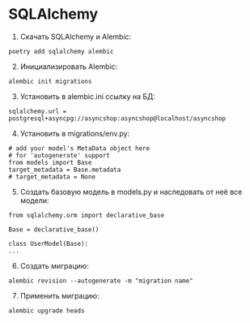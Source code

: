 # SQLAlchemy

1. Скачать SQLAlchemy и Alembic:
```
poetry add sqlalchemy alembic
```

2. Инициализировать Alembic:
```
alembic init migrations
```

3. Установить в alembic.ini ссылку на БД:
```
sqlalchemy.url = postgresql+asyncpg://asyncshop:asyncshop@localhost/asyncshop
```

4. Установить в migrations/env.py:
```
# add your model's MetaData object here
# for 'autogenerate' support
from models import Base
target_metadata = Base.metadata
# target_metadata = None
```

5. Создать базовую модель в models.py и наследовать от неё все модели:
```
from sqlalchemy.orm import declarative_base

Base = declarative_base()

class UserModel(Base):
...
```

6. Создать миграцию:
```
alembic revision --autogenerate -m "migration name"
```

7. Применить миграцию:
```
alembic upgrade heads
```
